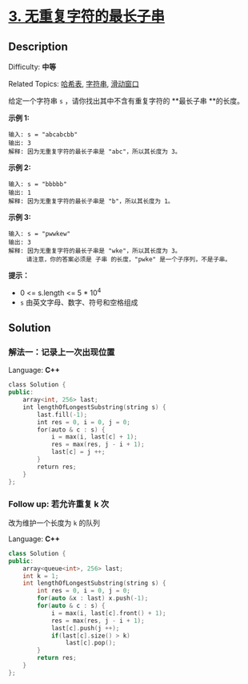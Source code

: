 # [3\. 无重复字符的最长子串](https://leetcode.cn/problems/longest-substring-without-repeating-characters/)

## Description

Difficulty: **中等**  

Related Topics: [哈希表](https://leetcode.cn/tag/hash-table/), [字符串](https://leetcode.cn/tag/string/), [滑动窗口](https://leetcode.cn/tag/sliding-window/)


给定一个字符串 `s` ，请你找出其中不含有重复字符的 **最长子串 **的长度。

**示例 1:**

```
输入: s = "abcabcbb"
输出: 3 
解释: 因为无重复字符的最长子串是 "abc"，所以其长度为 3。
```

**示例 2:**

```
输入: s = "bbbbb"
输出: 1
解释: 因为无重复字符的最长子串是 "b"，所以其长度为 1。
```

**示例 3:**

```
输入: s = "pwwkew"
输出: 3
解释: 因为无重复字符的最长子串是 "wke"，所以其长度为 3。
     请注意，你的答案必须是 子串 的长度，"pwke" 是一个子序列，不是子串。
```

**提示：**

*   0 <= s.length <= 5 * 10<sup>4</sup>
*   `s` 由英文字母、数字、符号和空格组成


## Solution
### 解法一：记录上一次出现位置
Language: **C++**

```c++
class Solution {
public:
    array<int, 256> last;
    int lengthOfLongestSubstring(string s) {
        last.fill(-1);
        int res = 0, i = 0, j = 0;
        for(auto & c : s) {
            i = max(i, last[c] + 1);
            res = max(res, j - i + 1);
            last[c] = j ++;
        }
        return res;
    }
};
```

### Follow up: 若允许重复 k 次
改为维护一个长度为 `k` 的队列

Language: **C++**

```c++
class Solution {
public:
    array<queue<int>, 256> last;
    int k = 1;
    int lengthOfLongestSubstring(string s) {
        int res = 0, i = 0, j = 0;
        for(auto &x : last) x.push(-1);
        for(auto & c : s) {
            i = max(i, last[c].front() + 1);
            res = max(res, j - i + 1);
            last[c].push(j ++);
            if(last[c].size() > k) 
                last[c].pop();
        }
        return res;
    }
};
```